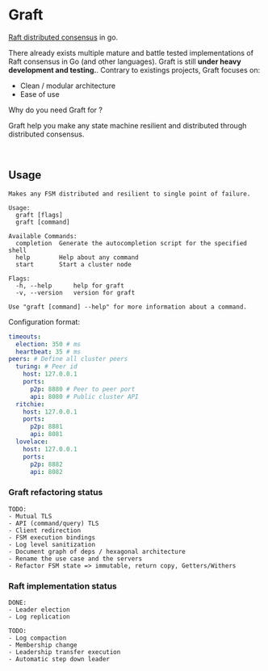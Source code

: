 # Graft

[Raft distributed consensus](https://raft.github.io/raft.pdf) in go.

There already exists multiple mature and battle tested implementations of Raft consensus in Go (and other languages).
Graft is still **under heavy development and testing.**. Contrary to existings projects, Graft focuses on:
- Clean / modular architecture
- Ease of use

Why do you need Graft for ?

Graft help you make any state machine resilient and distributed through distributed consensus.

<br />

## Usage

```
Makes any FSM distributed and resilient to single point of failure.

Usage:
  graft [flags]
  graft [command]

Available Commands:
  completion  Generate the autocompletion script for the specified shell
  help        Help about any command
  start       Start a cluster node

Flags:
  -h, --help      help for graft
  -v, --version   version for graft

Use "graft [command] --help" for more information about a command.
```

Configuration format:
```yaml
timeouts:
  election: 350 # ms
  heartbeat: 35 # ms
peers: # Define all cluster peers
  turing: # Peer id
    host: 127.0.0.1
    ports:
      p2p: 8880 # Peer to peer port
      api: 8080 # Public cluster API
  ritchie:
    host: 127.0.0.1
    ports:
      p2p: 8881
      api: 8081
  lovelace:
    host: 127.0.0.1
    ports:
      p2p: 8882
      api: 8082
```

### Graft refactoring status

```
TODO:
- Mutual TLS
- API (command/query) TLS
- Client redirection
- FSM execution bindings
- Log level sanitization
- Document graph of deps / hexagonal architecture
- Rename the use case and the servers
- Refactor FSM state => immutable, return copy, Getters/Withers
```

### Raft implementation status

```
DONE:
- Leader election
- Log replication

TODO:
- Log compaction
- Membership change
- Leadership transfer execution
- Automatic step down leader
```
